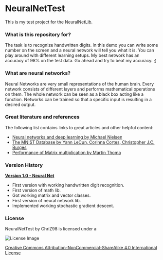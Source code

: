 # NeuralNetTest #

This is my test project for the NeuralNetLib.

### What is this repository for? ###

The task is to recognize handwritten digits. 
In this demo you can write some number on the screen and a neural network will tell you what it is. 
You can play around with different learning setups.
My best network has an accuracy of 98% on the test data. Go ahead and try to beat my accuracy. ;)

### What are neural networks? ###

Neural Networks are very small representations
of the human brain. Every network consists of different layers and performs
mathematical operations on them. The whole network can be seen as a black box
acting like a function. Networks can be trained so that a specific input is
resulting in a desired output.

### Great literature and references ###

The following list contains links to great articles and other helpful content:

* [Neural networks and deep learning by Michael Nielsen](http://neuralnetworksanddeeplearning.com/index.html)
* [The MNIST Database by Yann LeCun, Corinna Cortes, Christopher J.C. Burges](http://yann.lecun.com/exdb/mnist/)
* [Performance of Matrix multiplication by Martin Thoma](https://martin-thoma.com/matrix-multiplication-python-java-cpp/#java_1)

### Version History ###

**[Version 1.0 - Neural Net](https://github.com/ChriZ982/NeuralNetTest/releases/tag/v1.0)**

* First version with working handwritten digit recognition.
* First version of math lib.
* Got working matrix and vector classes.
* First version of neural network lib.
* Implemented working stochastic gradient descent.

### License ###

NeuralNetTest by ChriZ98 is licensed under a

![License Image](https://licensebuttons.net/l/by-nc-sa/4.0/88x31.png)

[Creative Commons Attribution-NonCommercial-ShareAlike 4.0 International License](https://creativecommons.org/licenses/by-nc-sa/4.0/)
